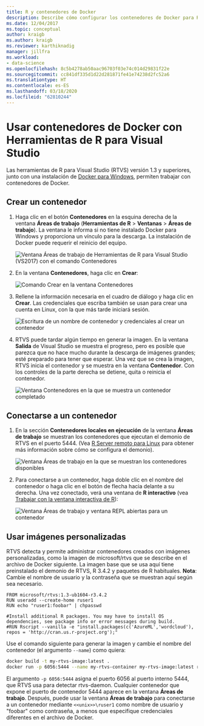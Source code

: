 ```yaml
---
title: R y contenedores de Docker
description: Describe cómo configurar los contenedores de Docker para R y conectarse a ellos con Visual Studio.
ms.date: 12/04/2017
ms.topic: conceptual
author: kraigb
ms.author: kraigb
ms.reviewer: karthiknadig
manager: jillfra
ms.workload:
- data-science
ms.openlocfilehash: 8c5b4278ab50aac96703f03e74c014d29831f22e
ms.sourcegitcommit: cc841df335d1d22d281871fe41e74238d2fc52a6
ms.translationtype: HT
ms.contentlocale: es-ES
ms.lasthandoff: 03/18/2020
ms.locfileid: "62810244"
---
```

# <a name="use-docker-containers-with-r-tools-for-visual-studio"></a>Usar contenedores de Docker con Herramientas de R para Visual Studio

Las herramientas de R para Visual Studio (RTVS) versión 1.3 y superiores, junto con una instalación de [Docker para Windows](https://www.docker.com/docker-windows), permiten trabajar con contenedores de Docker.

## <a name="create-a-container"></a>Crear un contenedor

1. Haga clic en el botón **Contenedores** en la esquina derecha de la ventana **Áreas de trabajo** (**Herramientas de R** > **Ventanas** > **Áreas de trabajo**). La ventana le informa si no tiene instalado Docker para Windows y proporciona un vínculo para la descarga. La instalación de Docker puede requerir el reinicio del equipo.

    ![Ventana Áreas de trabajo de Herramientas de R para Visual Studio (VS2017) con el comando Contenedores](media/container-workspaces-window.png)

1. En la ventana **Contenedores**, haga clic en **Crear**:

    ![Comando Crear en la ventana Contenedores](media/containers-window-create.png)

1. Rellene la información necesaria en el cuadro de diálogo y haga clic en **Crear**. Las credenciales que escriba también se usan para crear una cuenta en Linux, con la que más tarde iniciará sesión.

    ![Escritura de un nombre de contenedor y credenciales al crear un contenedor](media/containers-window-create-fill.png)

1. RTVS puede tardar algún tiempo en generar la imagen. En la ventana **Salida** de Visual Studio se muestra el progreso, pero es posible que parezca que no hace mucho durante la descarga de imágenes grandes; esté preparado para tener que esperar. Una vez que se crea la imagen, RTVS inicia el contenedor y se muestra en la ventana **Contenedor**. Con los controles de la parte derecha se detiene, quita o reinicia el contenedor.

    ![Ventana Contenedores en la que se muestra un contenedor completado](media/containers-window-created.png)

## <a name="connect-to-a-container"></a>Conectarse a un contenedor

1. En la sección **Contenedores locales en ejecución** de la ventana **Áreas de trabajo** se muestran los contenedores que ejecutan el demonio de RTVS en el puerto 5444. (Vea [R Server remoto para Linux](setting-up-remote-r-service-on-linux.md) para obtener más información sobre cómo se configura el demonio).

    ![Ventana Áreas de trabajo en la que se muestran los contenedores disponibles](media/workspaces-window-running-containers.png)

1. Para conectarse a un contenedor, haga doble clic en el nombre del contenedor o haga clic en el botón de flecha hacia delante a su derecha. Una vez conectado, verá una ventana de **R interactivo** (vea [Trabajar con la ventana interactiva de R](interactive-repl-for-r-in-visual-studio.md)):

    ![Ventana Áreas de trabajo y ventana REPL abiertas para un contenedor](media/workspaces-window-container-connected.png)

## <a name="use-custom-built-images"></a>Usar imágenes personalizadas

RTVS detecta y permite administrar contenedores creados con imágenes personalizadas, como la imagen de microsoft/rtvs que se describe en el archivo de Docker siguiente. La imagen base que se usa aquí tiene preinstalado el demonio de RTVS, R 3.4.2 y paquetes de R habituales. **Nota**: Cambie el nombre de usuario y la contraseña que se muestran aquí según sea necesario.

```docker
FROM microsoft/rtvs:1.3-ub1604-r3.4.2
RUN useradd --create-home ruser1
RUN echo "ruser1:foobar" | chpasswd

#Install additional R packages. You may have to install OS dependencies, see package info or error messages during build.
#RUN Rscript --vanilla -e "install.packages(c('AzureML','wordcloud'), repos = 'http://cran.us.r-project.org');"
```

Use el comando siguiente para generar la imagen y cambie el nombre del contenedor (el argumento `--name`) como quiera:

```bash
docker build -t my-rtvs-image:latest .
docker run -p 6056:5444 --name my-rtvs-container my-rtvs-image:latest rtvsd
```

El argumento `-p 6056:5444` asigna el puerto 6056 al puerto interno 5444, que RTVS usa para detectar rtvs-daemon. Cualquier contenedor que expone el puerto de contenedor 5444 aparece en la ventana **Áreas de trabajo**. Después, puede usar la ventana **Áreas de trabajo** para conectarse a un contenedor mediante `<<unix>>\ruser1` como nombre de usuario y "foobar" como contraseña, a menos que especifique credenciales diferentes en el archivo de Docker.
